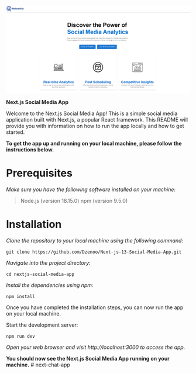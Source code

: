 ![Social App](./public/images/socmedia.png)

**Next.js Social Media App**

<p>Welcome to the Next.js Social Media App! This is a simple social media application built with Next.js, a popular React framework. This README will provide you with information on how to run the app locally and how to get started.</p>

<b>To get the app up and running on your local machine, please follow the instructions below.</b>

<h1>Prerequisites</h1>

<em>Make sure you have the following software installed on your machine:</em>

> Node.js (version 18.15.0)
> npm (version 9.5.0)

<h1>Installation</h1>
<em>Clone the repository to your local machine using the following command:</em>

```
git clone https://github.com/Dzenoo/Next-js-13-Social-Media-App.git
```

<em>Navigate into the project directory:</em>

```
cd nextjs-social-media-app
```

<em>Install the dependencies using npm:</em>

```
npm install
```

Once you have completed the installation steps, you can now run the app on your local machine.

Start the development server:

```
npm run dev
```

<em>Open your web browser and visit http://localhost:3000 to access the app.</em>

**You should now see the Next.js Social Media App running on your machine.**
#   n e x t - c h a t - a p p 
 
 